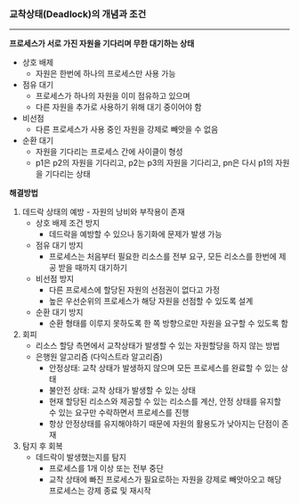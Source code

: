 ### **교착상태(Deadlock)의 개념과 조건**

---

**프로세스가 서로 가진 자원을 기다리며 무한 대기하는 상태**

- 상호 배제
    - 자원은 한번에 하나의 프로세스만 사용 가능
- 점유 대기
    - 프로세스가 하나의 자원을 이미 점유하고 있으며
    - 다른 자원을 추가로 사용하기 위해 대기 중이어야 함
- 비선점
    - 다른 프로세스가 사용 중인 자원을 강제로 빼앗을 수 없음
- 순환 대기
    - 자원을 기다리는 프로세스 간에 사이클이 형성
    - p1은 p2의 자원을 기다리고, p2는 p3의 자원을 기다리고, pn은 다시 p1의 자원을 기다리는 상태

**해결방법**

1. 데드락 상태의 예방 - 자원의 낭비와 부작용이 존재
    - 상호 배제 조건 방지
        - 데드락을 예방할 수 있으나 동기화에 문제가 발생 가능
    - 점유 대기 방지
        - 프로세스는 처음부터 필요한 리소스를 전부 요구, 모든 리소스를 한번에 제공 받을 때까지 대기하기
    - 비선점 방지
        - 다른 프로세스에 할당된 자원의 선점권이 없다고 가정
        - 높은 우선순위의 프로세스가 해당 자원을 선점할 수 있도록 설계
    - 순환 대기 방지
        - 순환 형태를 이루지 못하도록 한 쪽 방향으로만 자원을 요구할 수 있도록 함
2. 회피
    - 리소스 할당 측면에서 교착상태가 발생할 수 있는 자원할당을 하지 않는 방법
    - 은행원 알고리즘 (다익스트라 알고리즘)
        - 안정상태: 교착 상태가 발생하지 않으며 모든 프로세스를 완료할 수 있는 상태
        - 불안전 상태: 교착 상태가 발생할 수 있는 상태
        - 현재 할당된 리소스와 제공할 수 있는 리소스를 계산, 안정 상태를 유지할 수 있는 요구만 수락하면서 프로세스를 진행
        - 항상 안정상태를 유지해야하기 때문에 자원의 활용도가 낮아지는 단점이 존재
3. 탐지 후 회복
    - 데드락이 발생했는지를 탐지
        - 프로세스를 1개 이상 또는 전부 중단
        - 교착 상태에 빠진 프로세스가 필요로하는 자원을 강제로 빼앗아오고 해당 프로세스는 강제 종료 및 재시작